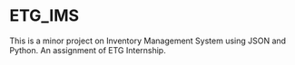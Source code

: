 # ETG_IMS
This is a minor project on Inventory Management System using JSON and Python. An assignment of ETG Internship.
